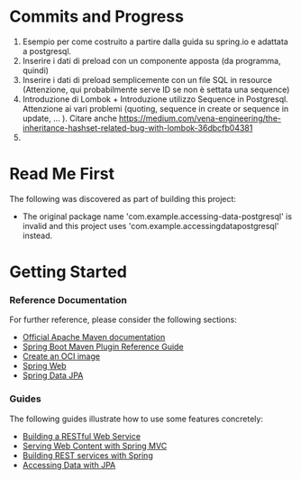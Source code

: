 # Commits and Progress

1. Esempio per come costruito a partire dalla guida su spring.io e adattata a postgresql.
2. Inserire i dati di preload con un componente apposta (da programma, quindi)
3. Inserire i dati di preload semplicemente con un file SQL in resource (Attenzione, qui 
   probabilmente serve ID se non è settata una sequence)
4. Introduzione di Lombok + Introduzione utilizzo Sequence in Postgresql. Attenzione ai vari 
   problemi (quoting, sequence in create or sequence in update, ... ). Citare anche 
   https://medium.com/vena-engineering/the-inheritance-hashset-related-bug-with-lombok-36dbcfb04381 
5. 



# Read Me First
The following was discovered as part of building this project:

* The original package name 'com.example.accessing-data-postgresql' is invalid and this project uses 'com.example.accessingdatapostgresql' instead.

# Getting Started

### Reference Documentation
For further reference, please consider the following sections:

* [Official Apache Maven documentation](https://maven.apache.org/guides/index.html)
* [Spring Boot Maven Plugin Reference Guide](https://docs.spring.io/spring-boot/docs/3.1.2/maven-plugin/reference/html/)
* [Create an OCI image](https://docs.spring.io/spring-boot/docs/3.1.2/maven-plugin/reference/html/#build-image)
* [Spring Web](https://docs.spring.io/spring-boot/docs/3.1.2/reference/htmlsinge/index.html#web)
* [Spring Data JPA](https://docs.spring.io/spring-boot/docs/3.1.2/reference/htmlsinge/index.html#data.sql.jpa-and-spring-data)

### Guides
The following guides illustrate how to use some features concretely:

* [Building a RESTful Web Service](https://spring.io/guides/gs/rest-service/)
* [Serving Web Content with Spring MVC](https://spring.io/guides/gs/serving-web-content/)
* [Building REST services with Spring](https://spring.io/guides/tutorials/rest/)
* [Accessing Data with JPA](https://spring.io/guides/gs/accessing-data-jpa/)


